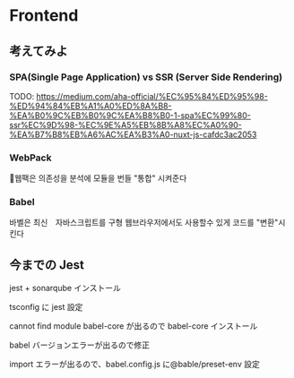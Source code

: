 # Frontend

## 考えてみよ

### SPA(Single Page Application) vs SSR (Server Side Rendering)

TODO:
<https://medium.com/aha-official/%EC%95%84%ED%95%98-%ED%94%84%EB%A1%A0%ED%8A%B8-%EA%B0%9C%EB%B0%9C%EA%B8%B0-1-spa%EC%99%80-ssr%EC%9D%98-%EC%9E%A5%EB%8B%A8%EC%A0%90-%EA%B7%B8%EB%A6%AC%EA%B3%A0-nuxt-js-cafdc3ac2053>

### WebPack

웹팩은 의존성을 분석에 모듈을 번들 "통합" 시켜준다

### Babel

바벨은 최신　자바스크립트를 구형 웹브라우저에서도 사용할수 있게 코드를 "변환"시킨다

## 今までの Jest

jest + sonarqube インストール

tsconfig に jest 設定

cannot find module babel-core が出るので babel-core インストール

babel バージョンエラーが出るので修正

import エラーが出るので、babel.config.js に@bable/preset-env 設定
